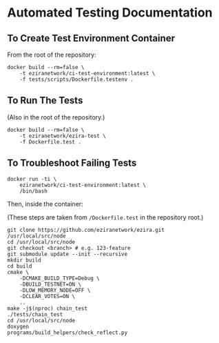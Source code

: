 # Automated Testing Documentation

## To Create Test Environment Container

From the root of the repository:

    docker build --rm=false \
        -t eziranetwork/ci-test-environment:latest \
        -f tests/scripts/Dockerfile.testenv .

## To Run The Tests

(Also in the root of the repository.)

    docker build --rm=false \
        -t eziranetwork/ezira-test \
        -f Dockerfile.test .

## To Troubleshoot Failing Tests

    docker run -ti \
        eziranetwork/ci-test-environment:latest \
        /bin/bash

Then, inside the container:

(These steps are taken from `/Dockerfile.test` in the
repository root.)

    git clone https://github.com/eziranetwork/ezira.git /usr/local/src/node
    cd /usr/local/src/node
    git checkout <branch> # e.g. 123-feature
    git submodule update --init --recursive
    mkdir build
    cd build
    cmake \
        -DCMAKE_BUILD_TYPE=Debug \
        -DBUILD_TESTNET=ON \
        -DLOW_MEMORY_NODE=OFF \
        -DCLEAR_VOTES=ON \
        ..
    make -j$(nproc) chain_test
    ./tests/chain_test
    cd /usr/local/src/node
    doxygen
    programs/build_helpers/check_reflect.py
